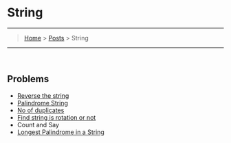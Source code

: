 # String
---
> [Home](../index.md) > [Posts](../posts.md) > String
---

<br>

## Problems

* [Reverse the string](reverse_string.cpp)
* [Palindrome String](palindrome_string.cpp)
* [No of duplicates](duplicate_char.cpp)
* [Find string is rotation or not](rotation_string.cpp)
* Count and Say
* [Longest Palindrome in a String](longest_palindromee.cpp)
